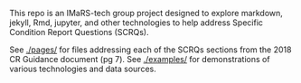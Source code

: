 This repo is an IMaRS-tech group project designed to explore markdown, jekyll, Rmd, jupyter, and other technologies to help address Specific Condition Report Questions (SCRQs).

See [./pages/](pages) for files addressing each of the SCRQs sections from the 2018 CR Guidance document (pg 7).
See [./examples/](examples) for demonstrations of various technologies and data sources.
